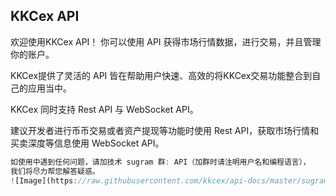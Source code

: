## KKCex API

欢迎使用KKCex API！ 你可以使用 API 获得市场行情数据，进行交易，并且管理你的账户。

KKCex提供了灵活的 API 皆在帮助用户快速、高效的将KKCex交易功能整合到自己的应用当中。

KKCex 同时支持 Rest API 与 WebSocket API。

建议开发者进行币币交易或者资产提现等功能时使用 Rest API，获取市场行情和买卖深度等信息使用 WebSocket API。

```js
如使用中遇到任何问题，请加技术 sugram 群: API（加群时请注明用户名和编程语言），
我们将尽力帮您解答疑惑。
![Image](https://raw.githubusercontent.com/kkcex/api-docs/master/sugram.jpg)
```
